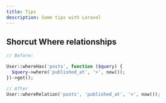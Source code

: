 ```yaml
---
title: Tips
description: Some tips with Laravel
---
```


## Shorcut Where relationships

```php
// Before:

User::whereHas('posts', function ($query) {
  $query->where('published_at', '>', now());
})->get();

// After
User::whereRelation('posts', 'published_at', '>', now());
```
